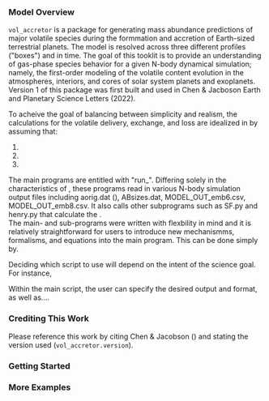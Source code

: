 ### Model Overview
`vol_accretor` is a package for generating mass abundance predictions of major volatile species during the formmation and accretion of Earth-sized terrestrial planets. The model is resolved across three different profiles ("boxes") and in time. The goal of this tooklit is to provide an understanding of gas-phase species behavior for a given N-body dynamical simulation; namely, the first-order modeling of the volatile content evolution in the atmospheres, interiors, and cores of solar system planets and exoplanets. Version 1 of this package was first built and used in Chen & Jacboson Earth and Planetary Science Letters (2022).

To acheive the goal of balancing between simplicity and realism, the calculations for the volatile delivery, exchange, and loss are idealized in by assuming that:

1.
2.
3.

The main programs are entitled with "run_". Differing solely in the characteristics of , these programs read in various N-body simulation output files including aorig.dat (), ABsizes.dat, MODEL_OUT_emb6.csv, MODEL_OUT_emb8.csv. It also calls other subprograms such as SF.py and henry.py that calculate the .  
The main- and sub-programs were written with flexbility in mind and it is relatively straightforward for users to introduce new mechanismms, formalisms, and equations into the main program. This can be done simply by.


Deciding which script to use will depend on the intent of the science goal. For instance, 


Within the main script, the user can specify the desired output and format, as well as....


### Crediting This Work
Please reference this work by citing Chen & Jacobson () and stating the version used (`vol_accretor.version`).

### Getting Started



### More Examples
